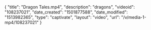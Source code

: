 {
    "title": "Dragon Tales.mp4",
    "description": "dragons",
    "videoid": "108237021",
    "date_created": "1501877588",
    "date_modified": "1513982365",
    "type": "captivate",
    "layout": "video",
    "url": "\/v\/media-1-mp4\/108237021"
}